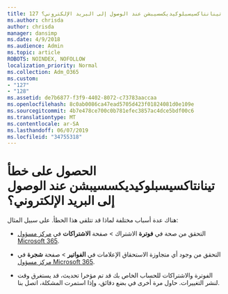 ```yaml
---
title: 127 الحصول على خطأ تينانتاكسيسبلوكيديكسسيبشن عند الوصول إلى البريد الإلكتروني؟
ms.author: chrisda
author: chrisda
manager: dansimp
ms.date: 4/9/2018
ms.audience: Admin
ms.topic: article
ROBOTS: NOINDEX, NOFOLLOW
localization_priority: Normal
ms.collection: Adm_O365
ms.custom:
- "127"
- "128"
ms.assetid: de7b6877-f3f9-4402-8072-c73783aaccaa
ms.openlocfilehash: 8c0ab0086ca47ead5705d423f01824081d0e109e
ms.sourcegitcommit: 4b7e478ce700c0b781efec3857ac4dce5bdf00c6
ms.translationtype: MT
ms.contentlocale: ar-SA
ms.lasthandoff: 06/07/2019
ms.locfileid: "34755318"
---
```

# <a name="getting-a-tenantaccessblockedexception-error-when-accessing-email"></a>الحصول على خطأ تينانتاكسيسبلوكيديكسسيبشن عند الوصول إلى البريد الإلكتروني؟

هناك عدة أسباب مختلفة لماذا قد تتلقى هذا الخطأ. على سبيل المثال:

- التحقق من صحة في **فوترة** الاشتراك \> صفحة **الاشتراكات** في [مركز مسؤول Microsoft 365](https://portal.office.com/adminportal/home#/subscriptions).

- التحقق من وجود أي متجاوزة الاستحقاق الإعلامات في **الفواتير** \> صفحة **شجرة** في [مركز مسؤول Microsoft 365](https://portal.office.com/adminportal/home#/billoverview).

- الفوترة والاشتراكات للحساب الخاص بك قد تم مؤخرا تحديث، قد يستغرق وقت لنشر التغييرات. حاول مرة أخرى في بضع دقائق، وإذا استمرت المشكلة، اتصل بنا.
